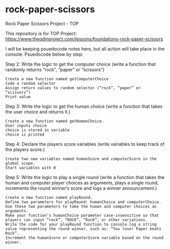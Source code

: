 # rock-paper-scissors
Rock Paper Scissors Project - TOP

This repository is for TOP Project: https://www.theodinproject.com/lessons/foundations-rock-paper-scissors

I will be keeping psuedocode notes here, but all action will take place in the console. Psuedocode below by step:

Step 2: Write the logic to get the computer choice (write a function that randomly returns “rock”, “paper” or “scissors”)

    Create a new function named getComputerChoice
    Code a random selector
    Assign return values to random selector (“rock”, “paper” or “scissors”)
    Print value 
    
Step 3: Write the logic to get the human choice (write a function that takes the user choice and returns it.)

    Create a new function named getHumanChoice.
    User inputs choice
    choice is stored in variable
    choice is printed

Step 4: Declare the players score variables (write variables to keep track of the players score.)

    Create two new variables named humanScore and computerScore in the global scope.
    Start variables with 0


Step 5: Write the logic to play a single round (write a function that takes the human and computer player choices as arguments, plays a single round, increments the round winner’s score and logs a winner announcement.)

    Create a new function named playRound.
    Define two parameters for playRound: humanChoice and computerChoice. Use these two parameters to take the human and computer choices as arguments.
    Make your function’s humanChoice parameter case-insensitive so that players can input “rock”, “ROCK”, “RocK”, or other variations.
    Write the code for your playRound function to console.log a string value representing the round winner, such as: “You lose! Paper beats Rock”.
    Increment the humanScore or computerScore variable based on the round winner.



